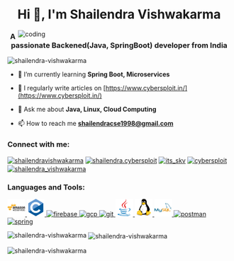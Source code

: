 <h1 align="center">Hi 👋, I'm Shailendra Vishwakarma</h1>

<img align="right" alt="coding" width="480" src="https://camo.githubusercontent.com/c1dcb74cc1c1835b1d716f5051499a2814c683c806b15f04b0eba492863703e9/68747470733a2f2f63646e2e6472696262626c652e636f6d2f75736572732f3733303730332f73637265656e73686f74732f363538313234332f6176656e746f2e676966" />
<h3 align="center">A passionate Backened(Java, SpringBoot) developer from India</h3>

<p align="left"> <img src="https://komarev.com/ghpvc/?username=shailendra-vishwakarma&label=Profile%20views&color=0e75b6&style=flat" alt="shailendra-vishwakarma" /> </p>

- 🌱 I’m currently learning **Spring Boot, Microservices**

- 📝 I regularly write articles on [https://www.cybersploit.in/](https://www.cybersploit.in/)

- 💬 Ask me about **Java, Linux, Cloud Computing**

- 📫 How to reach me **shailendracse1998@gmail.com**

<h3 align="left">Connect with me:</h3>
<p align="left">
<a href="https://linkedin.com/in/shailendravishwakarma" target="blank"><img align="center" src="https://raw.githubusercontent.com/rahuldkjain/github-profile-readme-generator/master/src/images/icons/Social/linked-in-alt.svg" alt="shailendravishwakarma" height="30" width="40" /></a>
<a href="https://fb.com/shailendra.cybersploit" target="blank"><img align="center" src="https://raw.githubusercontent.com/rahuldkjain/github-profile-readme-generator/master/src/images/icons/Social/facebook.svg" alt="shailendra.cybersploit" height="30" width="40" /></a>
<a href="https://instagram.com/its_skv" target="blank"><img align="center" src="https://raw.githubusercontent.com/rahuldkjain/github-profile-readme-generator/master/src/images/icons/Social/instagram.svg" alt="its_skv" height="30" width="40" /></a>
<a href="https://www.youtube.com/c/cybersploit" target="blank"><img align="center" src="https://raw.githubusercontent.com/rahuldkjain/github-profile-readme-generator/master/src/images/icons/Social/youtube.svg" alt="cybersploit" height="30" width="40" /></a>
<a href="https://www.leetcode.com/shailendra_vishwakarma" target="blank"><img align="center" src="https://raw.githubusercontent.com/rahuldkjain/github-profile-readme-generator/master/src/images/icons/Social/leet-code.svg" alt="shailendra_vishwakarma" height="30" width="40" /></a>
</p>

<h3 align="left">Languages and Tools:</h3>
<p align="left"> <a href="https://aws.amazon.com" target="_blank" rel="noreferrer"> <img src="https://raw.githubusercontent.com/devicons/devicon/master/icons/amazonwebservices/amazonwebservices-original-wordmark.svg" alt="aws" width="40" height="40"/> </a> <a href="https://www.cprogramming.com/" target="_blank" rel="noreferrer"> <img src="https://raw.githubusercontent.com/devicons/devicon/master/icons/c/c-original.svg" alt="c" width="40" height="40"/> </a> <a href="https://firebase.google.com/" target="_blank" rel="noreferrer"> <img src="https://www.vectorlogo.zone/logos/firebase/firebase-icon.svg" alt="firebase" width="40" height="40"/> </a> <a href="https://cloud.google.com" target="_blank" rel="noreferrer"> <img src="https://www.vectorlogo.zone/logos/google_cloud/google_cloud-icon.svg" alt="gcp" width="40" height="40"/> </a> <a href="https://git-scm.com/" target="_blank" rel="noreferrer"> <img src="https://www.vectorlogo.zone/logos/git-scm/git-scm-icon.svg" alt="git" width="40" height="40"/> </a> <a href="https://www.java.com" target="_blank" rel="noreferrer"> <img src="https://raw.githubusercontent.com/devicons/devicon/master/icons/java/java-original.svg" alt="java" width="40" height="40"/> </a> <a href="https://www.linux.org/" target="_blank" rel="noreferrer"> <img src="https://raw.githubusercontent.com/devicons/devicon/master/icons/linux/linux-original.svg" alt="linux" width="40" height="40"/> </a> <a href="https://www.mysql.com/" target="_blank" rel="noreferrer"> <img src="https://raw.githubusercontent.com/devicons/devicon/master/icons/mysql/mysql-original-wordmark.svg" alt="mysql" width="40" height="40"/> </a> <a href="https://postman.com" target="_blank" rel="noreferrer"> <img src="https://www.vectorlogo.zone/logos/getpostman/getpostman-icon.svg" alt="postman" width="40" height="40"/> </a> <a href="https://spring.io/" target="_blank" rel="noreferrer"> <img src="https://www.vectorlogo.zone/logos/springio/springio-icon.svg" alt="spring" width="40" height="40"/> </a> </p>

<p><img align="left" src="https://github-readme-stats.vercel.app/api/top-langs?username=shailendra-vishwakarma&show_icons=true&locale=en&layout=compact" alt="shailendra-vishwakarma" /></p>

<p>&nbsp;<img align="center" src="https://github-readme-stats.vercel.app/api?username=shailendra-vishwakarma&show_icons=true&locale=en" alt="shailendra-vishwakarma" /></p>

<p><img align="center" src="https://github-readme-streak-stats.herokuapp.com/?user=shailendra-vishwakarma&" alt="shailendra-vishwakarma" /></p>
